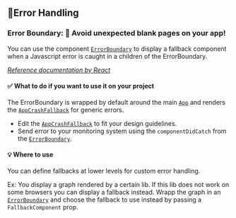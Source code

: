 ## 💃Error Handling

### Error Boundary: 🧚‍ Avoid unexpected blank pages on your app!

You can use the component [`ErrorBoundary`](startproject/react/src/components/ErrorBoundary/ErrorBoundary.tsx) to display a fallback component when a Javascript error is caught in a children of the ErrorBoundary.

_[Reference documentation by React](https://reactjs.org/docs/error-boundaries.html)_

#### ✅ What to do if you want to use it on your project

The ErrorBoundary is wrapped by default around the main [`App`](startproject/react/src/pages/_app.tsx) and renders the [`AppCrashFallback`](startproject/react/src/components/AppCrashFallback/AppCrashFallback.tsx) for generic errors.

- Edit the [`AppCrashFallback`](startproject/react/src/components/AppCrashFallback/AppCrashFallback.tsx) to fit your design guidelines.
- Send error to your monitoring system using the `componentDidCatch` from the [`ErrorBoundary`](startproject/react/src/components/ErrorBoundary/ErrorBoundary.tsx).

#### 💡 Where to use

You can define fallbacks at lower levels for custom error handling.

Ex: You display a graph rendered by a certain lib. If this lib does not work on some browsers you can display a fallback instead. Wrapp the graph in an [`ErrorBoundary`](startproject/react/src/components/ErrorBoundary/ErrorBoundary.tsx) and choose the fallback to use instead by passing a `FallbackComponent` prop.
